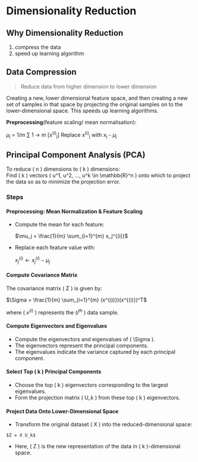 # Dimensionality Reduction

## Why Dimensionality Reduction

1. compress the data
2. speed up learning algorithm

## Data Compression
> Reduce data from higher dimension to lower dimension

Creating a new, lower dimensional feature space, and then creating a new set of samples in that space by projecting the original samples on to the lower-dimensional space. This speeds up learning algorithms.

__Preprocessing__(feature scaling/ mean normalisation):

$\mu$<sub>j</sub> = 1/m $\sum$ 1 -> m \[x<sup>(i)</sup><sub>j</sub>]
Replace x<sup>(i)</sup><sub>j</sub> with x<sub>j</sub> - $\mu$<sub>j</sub>

## Principal Component Analysis (PCA)  

To reduce \( n \) dimensions to \( k \) dimensions:  
Find \( k \) vectors \( u^1, u^2, ..., u^k \in \mathbb{R}^n \) onto which to project the data so as to minimize the projection error.

### Steps  

#### Preprocessing: Mean Normalization & Feature Scaling  
- Compute the mean for each feature:  

    $\mu_j = \frac{1}{m} \sum_{i=1}^{m} x_j^{(i)}$

 - Replace each feature value with:  

    $x_j^{(i)} \leftarrow x_j^{(i)} - \mu_j$

#### Compute Covariance Matrix  

   The covariance matrix \( $\Sigma$ \) is given by:  

   $\Sigma = \frac{1}{m} \sum_{i=1}^{m} (x^{(i)})(x^{(i)})^T$

   where \( $x^{(i)}$ \) represents the \($i^{th}$ \) data sample.

#### Compute Eigenvectors and Eigenvalues
   - Compute the eigenvectors and eigenvalues of \( \Sigma \).  
   - The eigenvectors represent the principal components.  
   - The eigenvalues indicate the variance captured by each principal component.  

#### Select Top \( k \) Principal Components 
   - Choose the top \( k \) eigenvectors corresponding to the largest eigenvalues.  
   - Form the projection matrix \( U_k \) from these top \( k \) eigenvectors.  

#### Project Data Onto Lower-Dimensional Space
   - Transform the original dataset \( X \) into the reduced-dimensional space:  

    $Z = X U_k$

   - Here, \( Z \) is the new representation of the data in \( k \)-dimensional space.  


